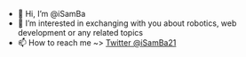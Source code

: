 - 👋 Hi, I’m @iSamBa
- 👀 I’m interested in exchanging with you about robotics, web development or any related topics
- 📫 How to reach me ~> [Twitter @iSamBa21](https://twitter.com/iSamBa21)

<!---
iSamBa/iSamBa is a ✨ special ✨ repository because its `README.md` (this file) appears on your GitHub profile.
You can click the Preview link to take a look at your changes.
--->
